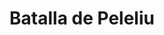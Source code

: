 ﻿---
title: "Batalla de Peleliu"
permalink: periodes_860.html
layout: periode
dataInici: 1944-09-15
dataFi: 1944-11-27
sidebar: periodes
pares:
  - 861:
    title: "Campaña de las islas Marianas y Palao"
    dataInici: "(1944-06)"
    dataFi: "(1944-11)"

fills:
jocsPrincipals:
jocsEscenaris:
  - title: "D-Day at Peleliu"
    bggId: 67601
    dataInici: 
    dataFi: 

jocsEpoca:
jocsEpocaEscenaris:
---
